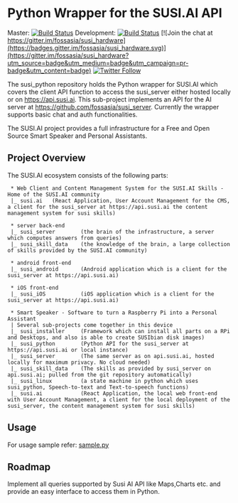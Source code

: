 # Python Wrapper for the SUSI.AI API

Master: [![Build Status](https://travis-ci.org/fossasia/susi_python.svg?branch=master)](https://travis-ci.org/fossasia/susi_python)
Development: [![Build Status](https://travis-ci.org/fossasia/susi_python.svg?branch=development)](https://travis-ci.org/fossasia/susi_python)
[![Join the chat at https://gitter.im/fossasia/susi_hardware](https://badges.gitter.im/fossasia/susi_hardware.svg)](https://gitter.im/fossasia/susi_hardware?utm_source=badge&utm_medium=badge&utm_campaign=pr-badge&utm_content=badge)
[![Twitter Follow](https://img.shields.io/twitter/follow/susiai_.svg?style=social&label=Follow&maxAge=2592000?style=flat-square)](https://twitter.com/susiai_)

The susi_python repository holds the Python wrapper for SUSI.AI which covers the client API function to access the susi_server either hosted locally or on https://api.susi.ai. This sub-project implements an API for the AI server at https://github.com/fossasia/susi_server. Currently the wrapper supports basic chat and auth functionalities. 

The SUSI.AI project provides a full infrastructure for a Free and Open Source Smart Speaker and Personal Assistants. 

## Project Overview 

The SUSI.AI ecosystem consists of the following parts:
```
 * Web Client and Content Management System for the SUSI.AI Skills - Home of the SUSI.AI community
 |_ susi.ai   (React Application, User Account Management for the CMS, a client for the susi_server at https://api.susi.ai the content management system for susi skills)
 
 * server back-end
 |_ susi_server        (the brain of the infrastructure, a server which computes answers from queries)
 |_ susi_skill_data    (the knowledge of the brain, a large collection of skills provided by the SUSI.AI community)
 
 * android front-end
 |_ susi_android       (Android application which is a client for the susi_server at https://api.susi.ai)
 
 * iOS front-end
 |_ susi_iOS           (iOS application which is a client for the susi_server at https://api.susi.ai)
 
 * Smart Speaker - Software to turn a Raspberry Pi into a Personal Assistant
 | Several sub-projects come together in this device
 |_ susi_installer     (Framework which can install all parts on a RPi and Desktops, and also is able to create SUSIbian disk images)
 |_ susi_python        (Python API for the susi_server at https://api.susi.ai or local instance)
 |_ susi_server        (The same server as on api.susi.ai, hosted locally for maximum privacy. No cloud needed)
 |_ susi_skill_data    (The skills as provided by susi_server on api.susi.ai; pulled from the git repository automatically)
 |_ susi_linux         (a state machine in python which uses susi_python, Speech-to-text and Text-to-speech functions)
 |_ susi.ai            (React Application, the local web front-end with User Account Management, a client for the local deployment of the susi_server, the content management system for susi skills)
```


## Usage
For usage sample refer: [sample.py](sample.py)

## Roadmap
Implement all queries supported by Susi AI API like Maps,Charts etc. and provide an easy interface to access them in Python.
